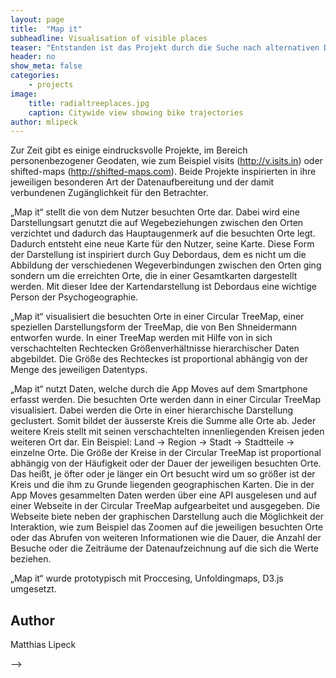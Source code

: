 ```yaml
---
layout: page
title:  "Map it"
subheadline: Visualisation of visible places
teaser: "Entstanden ist das Projekt durch die Suche nach alternativen Darstellungsformen von nutzerbezogenen Daten."
header: no
show_meta: false
categories:
    - projects
image:
    title: radialtreeplaces.jpg
    caption: Citywide view showing bike trajectories
author: mlipeck
---
```


Zur Zeit gibt es einige eindrucksvolle Projekte, im Bereich personenbezogener Geodaten, wie zum Beispiel visits (<a href="http://v.isits.in" target="_blank">http://v.isits.in</a>) oder shifted-maps (<a href="http://shifted-maps.com" target="_blank">http://shifted-maps.com</a>). Beide Projekte inspirierten in ihre jeweiligen besonderen Art der Datenaufbereitung und der damit verbundenen Zugänglichkeit für den Betrachter.


„Map it“ stellt die von dem Nutzer besuchten Orte dar. Dabei wird eine Darstellungsart genutzt die auf Wegebeziehungen zwischen den Orten verzichtet und dadurch das Hauptaugenmerk auf die besuchten Orte legt. Dadurch entsteht eine neue Karte für den Nutzer, seine Karte. Diese Form der Darstellung ist inspiriert durch Guy Debordaus, dem es nicht um die Abbildung der verschiedenen Wegeverbindungen zwischen den Orten ging sondern um die erreichten Orte, die in einer Gesamtkarten dargestellt werden. Mit dieser Idee der Kartendarstellung ist Debordaus eine wichtige Person der Psychogeographie.

„Map it“ visualisiert die besuchten Orte in einer Circular TreeMap, einer speziellen Darstellungsform der TreeMap, die von Ben Shneidermann entworfen wurde. In einer TreeMap werden mit Hilfe von in sich verschachtelten Rechtecken Größenverhältnisse hierarchischer Daten abgebildet. Die Größe des Rechteckes ist proportional abhängig von der Menge des jeweiligen Datentyps.

„Map it“ nutzt Daten, welche durch die App Moves auf dem Smartphone erfasst werden. Die besuchten Orte werden dann in einer Circular TreeMap visualisiert. Dabei werden die Orte in einer hierarchische Darstellung geclustert. Somit bildet der äusserste Kreis die Summe alle Orte ab. Jeder weitere Kreis stellt mit seinen verschachtelten innenliegenden Kreisen jeden weiteren Ort dar. Ein Beispiel: Land → Region → Stadt → Stadtteile → einzelne Orte. Die Größe der Kreise in der Circular TreeMap ist proportional abhängig von der Häufigkeit oder der Dauer der jeweiligen besuchten Orte. Das heißt, je öfter oder je länger ein Ort besucht wird um so größer ist der Kreis und die ihm zu Grunde liegenden geographischen Karten.
Die in der App Moves gesammelten Daten werden über eine API ausgelesen und auf einer Webseite in der Circular TreeMap aufgearbeitet und ausgegeben. Die Webseite biete neben der graphischen Darstellung auch die Möglichkeit der Interaktion, wie zum Beispiel das Zoomen auf die jeweiligen besuchten Orte oder das Abrufen von weiteren Informationen wie die Dauer, die Anzahl der Besuche oder die Zeiträume der Datenaufzeichnung auf die sich die Werte beziehen.

„Map it“ wurde prototypisch mit Proccesing, Unfoldingmaps, D3.js umgesetzt.

## Author
Matthias Lipeck

<!-- ## Visualization Design
*cf. city flows* has three viewing modes, all visualizing trips of rented bikes, but focusing on different levels of spatial and temporal granularity of cycling mobility:

* The citywide view aggregates all trajectories of bike-sharing trips for a given day and animates the trails for trips at a given time.
* In the station view only the bike trips to and from a selected station are shown, allowing the distinction between incoming and outgoing.
* A small-multiple view visualizes spatiotemporal patterns for three selected stations each in an exploded view that separates incoming from outgoing and morning from afternoon/evening trips.

<!--<figure>
  <img src="{{ site.urlimg }}/radialtreeplaces.jpg" />
  <figcaption >Eine Bildbeschreibung</figcaption>
</figure>-->

<!--
## Design Process
In our process of exploring the bike data, and designing the visualizations we created lots of visual experiments. Some of those we share below. --> -->
